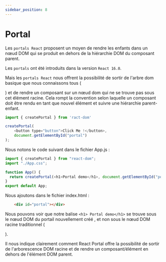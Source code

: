 ```yaml
---
sidebar_position: 8
---
```


# Portal

Les `portals React` proposent un moyen de rendre les enfants dans un nœud DOM qui se produit en dehors de la hiérarchie DOM du composant parent.

Les `portals` ont été introduits dans la version `React 16.0`.

Mais les `portals React` nous offrent la possibilité de sortir de l'arbre dom basique que nous connaissons tous (<div id="root"></div>) et de rendre un composant sur un nœud dom qui ne se trouve pas sous cet élément racine. Cela rompt la convention selon laquelle un composant doit être rendu en tant que nouvel élément et suivre une hiérarchie parent-enfant.

```javascript 
import { createPortal } from 'ract-dom'

createPortal(
    <button type="button">Click Me !</button>,
    document.getElementById("portal")
);

```

Nous notons le code suivant dans le fichier App.js : 

```javascript
import { createPortal } from "react-dom";
import "./App.css";

function App() {
  return createPortal(<h1>Portal demo</h1>, document.getElementById("portal"));
}
export default App;
```
Nous ajoutons dans le fichier index.html : 

```html
    <div id="portal"></div>
```

Nous pouvons voir que notre balise `<h1> Portal demo</h1>` se trouve sous le nœud DOM du portail nouvellement créé , et non sous le nœud DOM racine traditionnel (<div id="root"></div>). 

Il nous indique clairement comment React Portal offre la possibilité de sortir de l'arborescence DOM racine et de rendre un composant/élément en dehors de l'élément DOM parent.

